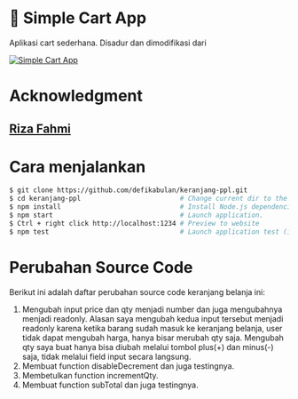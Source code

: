 # 🛒 Simple Cart App

Aplikasi cart sederhana. Disadur dan dimodifikasi dari

[![Simple Cart App](https://github-readme-stats.vercel.app/api/pin?username=kodeid-resources&repo=simple-cart-app&title_color=fff&icon_color=f9f9f9&text_color=9f9f9f&bg_color=2C393F)](https://github.com/kodeid-resources/simple-cart-app)

# Acknowledgment

## [Riza Fahmi](https://github.com/rizafahmi)

# Cara menjalankan

```bash
$ git clone https://github.com/defikabulan/keranjang-ppl.git
$ cd keranjang-ppl                         # Change current dir to the newly created one.
$ npm install                              # Install Node.js dependencies.
$ npm start                                # Launch application.
$ Ctrl + right click http://localhost:1234 # Preview to website
$ npm test                                 # Launch application test (if you want test).
```

# Perubahan Source Code

Berikut ini adalah daftar perubahan source code keranjang belanja ini:

1. Mengubah input price dan qty menjadi number dan juga mengubahnya menjadi readonly. Alasan saya mengubah kedua input tersebut menjadi readonly karena ketika barang sudah masuk ke keranjang belanja, user tidak dapat mengubah harga, hanya bisar merubah qty saja. Mengubah qty saya buat hanya bisa diubah melalui tombol plus(+) dan minus(-) saja, tidak melalui field input secara langsung.
2. Membuat function disableDecrement dan juga testingnya.
3. Membetulkan function incrementQty.
4. Membuat function subTotal dan juga testingnya.
